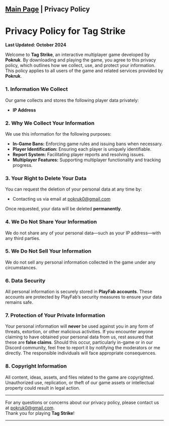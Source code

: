 ## [Main Page](./index) | Privacy Policy

# Privacy Policy for Tag Strike

**Last Updated: October 2024**

Welcome to **Tag Strike**, an interactive multiplayer game developed by **Pokruk**. By downloading and playing the game, you agree to this privacy policy, which outlines how we collect, use, and protect your information. This policy applies to all users of the game and related services provided by **Pokruk**.

### 1. Information We Collect

Our game collects and stores the following player data privately:

- **IP Address**

### 2. Why We Collect Your Information

We use this information for the following purposes:

- **In-Game Bans:** Enforcing game rules and issuing bans when necessary.
- **Player Identification:** Ensuring each player is uniquely identifiable.
- **Report System:** Facilitating player reports and resolving issues.
- **Multiplayer Features:** Supporting multiplayer functionality and tracking progress.

### 3. Your Right to Delete Your Data

You can request the deletion of your personal data at any time by:

- Contacting us via email at [pokruk0@gmail.com](mailto:pokruk0@gmail.com)

Once requested, your data will be deleted **permanently**.

### 4. We Do Not Share Your Information
We do not share any of your personal data—such as your IP address—with any third parties.

### 5. We Do Not Sell Your Information
We do not sell any personal information collected in the game under any circumstances.

### 6. Data Security
All personal information is securely stored in **PlayFab accounts**. These accounts are protected by PlayFab’s security measures to ensure your data remains safe.

### 7. Protection of Your Private Information
Your personal information will **never** be used against you in any form of threats, extortion, or other malicious activities. If you encounter anyone claiming to have obtained your personal data from us, rest assured that these are **false claims**. Should this occur, particularly in-game or in our Discord community, feel free to report it by notifying the moderators or me directly. The responsible individuals will face appropriate consequences.

### 8. Copyright Information
All content, ideas, assets, and files related to the game are copyrighted. Unauthorized use, replication, or theft of our game assets or intellectual property could result in legal action.

---

For any questions or concerns about our privacy policy, please contact us at [pokruk0@gmail.com](mailto:pokruk0@gmail.com).  
Thank you for playing **Tag Strike**!

---